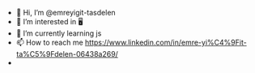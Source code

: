 - 👋 Hi, I’m @emreyigit-tasdelen
- 👀 I’m interested in 🖥️
- 🌱 I’m currently learning js
- 📫 How to reach me https://www.linkedin.com/in/emre-yi%C4%9Fit-ta%C5%9Fdelen-06438a269/
- 
<!---
emreyigit-tasdelen/emreyigit-tasdelen is a ✨ special ✨ repository because its `README.md` (this file) appears on your GitHub profile.
You can click the Preview link to take a look at your changes.
--->
